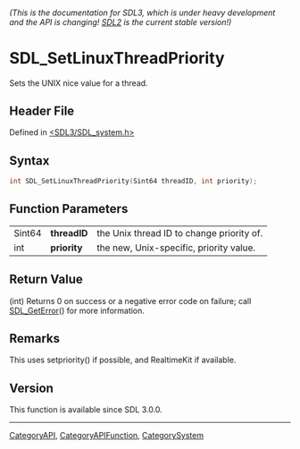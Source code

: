###### (This is the documentation for SDL3, which is under heavy development and the API is changing! [SDL2](https://wiki.libsdl.org/SDL2/) is the current stable version!)
# SDL_SetLinuxThreadPriority

Sets the UNIX nice value for a thread.

## Header File

Defined in [<SDL3/SDL_system.h>](https://github.com/libsdl-org/SDL/blob/main/include/SDL3/SDL_system.h)

## Syntax

```c
int SDL_SetLinuxThreadPriority(Sint64 threadID, int priority);
```

## Function Parameters

|        |              |                                           |
| ------ | ------------ | ----------------------------------------- |
| Sint64 | **threadID** | the Unix thread ID to change priority of. |
| int    | **priority** | the new, Unix-specific, priority value.   |

## Return Value

(int) Returns 0 on success or a negative error code on failure; call
[SDL_GetError](SDL_GetError)() for more information.

## Remarks

This uses setpriority() if possible, and RealtimeKit if available.

## Version

This function is available since SDL 3.0.0.

----
[CategoryAPI](CategoryAPI), [CategoryAPIFunction](CategoryAPIFunction), [CategorySystem](CategorySystem)

